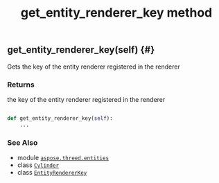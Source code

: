 ﻿---
title: get_entity_renderer_key method
second_title: Aspose.3D for Python via .NET API References
description: 
type: docs
weight: 40
url: /python-net/aspose.threed.entities/cylinder/get_entity_renderer_key/
is_root: false
---

## get_entity_renderer_key(self) {#}

Gets the key of the entity renderer registered in the renderer


### Returns 


the key of the entity renderer registered in the renderer


```python

def get_entity_renderer_key(self):
    ...
```





### See Also
* module [`aspose.threed.entities`](../../)
* class [`Cylinder`](/3d/python-net/aspose.threed.entities/cylinder)
* class [`EntityRendererKey`](/3d/python-net/aspose.threed.render/entityrendererkey)
